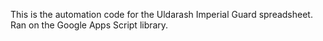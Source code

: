 This is the automation code for the Uldarash Imperial Guard spreadsheet. Ran on the Google Apps Script library.
